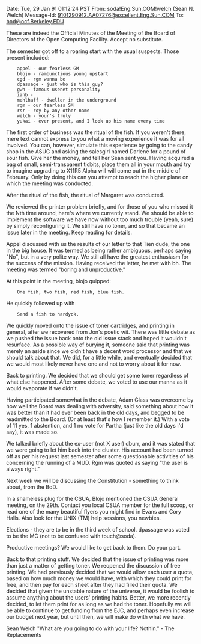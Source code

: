 Date: Tue, 29 Jan 91 01:12:24 PST
From: soda!Eng.Sun.COM!welch (Sean N. Welch)
Message-Id: <9101290912.AA07276@excellent.Eng.Sun.COM>
To: bod@ocf.Berkeley.EDU
 
These are indeed the Official Minutes of the Meeting of the Board of
Directors of the Open Computing Facility.  Accept no substitute.
 
The semester got off to a roaring start with the usual suspects.
Those present included:
 
        appel - our fearless GM
        blojo - rambunctious young upstart
        cgd - rgm wanna be
        dpassage - just who is this guy?
        gwh - famous usenet personality
        ianb -
        mehlhaff - dweller in the underground
        rgm - our fearless SM
        rsr - roy by any other name
        welch - your's truly
        yukai - ever present, and I look up his name every time
 
The first order of business was the ritual of the fish.  If you
weren't there, mere text cannot express to you what a moving
experience it was for all involved.  You can, however, simulate
this experience by going to the candy shop in the ASUC and asking
the salesgirl named Darlene for a pound of sour fish.  Give her
the money, and tell her Sean sent you.  Having acquired a bag of
small, semi-transparent tidbits, place them all in your mouth and
try to imagine upgrading to X11R5 Alpha will will come out in the
middle of February.  Only by doing this can you attempt to reach
the higher plane on which the meeting was conducted.
 
After the ritual of the fish, the ritual of Margaret was conducted.
 
We reviewed the printer problem briefly, and for those of you who
missed it the Nth time around, here's where we currently stand.
We should be able to implement the software we have now without
too much trouble (yeah, sure) by simply reconfiguring it.  We still
have no toner, and so that became an issue later in the meeting.
Keep reading for details.
 
Appel discussed with us the results of our letter to that Tien dude,
the one in the big house.  It was termed as being rather ambiguous,
perhaps saying "No", but in a very polite way.  We still all have
the greatest enthusiasm for the success of the mission.  Having
received the letter, he met with bh.  The meeting was termed "boring
and unproductive."
 
At this point in the meeting, blojo quipped:
 
        One fish, two fish, red fish, blue fish.
 
He quickly followed up with
 
        Send a fish to hardyck.
 
We quickly moved onto the issue of toner cartridges, and printing in
general, after we recovered from Jon's poetic wit.  There was little
debate as we pushed the issue back onto the old issue stack and hoped
it wouldn't resurface.  As a possible way of burying it, someone said
that printing was merely an aside since we didn't have a decent word
processor and that we should talk about that.  We did, for a little
while, and eventually decided that we would most likely never have one
and not to worry about it for now.
 
Back to printing.  We decided that we should get some toner regardless
of what else happened.  After some debate, we voted to use our manna as
it would evaporate if we didn't.
 
Having participated somewhat in the debate, Adam Glass was overcome
by how well the Board was dealing with adversity, said something about
how it was better than it had ever been back in the old days, and begged
to be readmitted to the Board.  (Or at least that's how I remember it.)
With a vote of 11 yes, 1 abstention, and 1 no vote for Partha (just
like the old days I'd say), it was made so.
 
We talked briefly about the ex-user (not X user) dburr, and it was
stated that we were going to let him back into the cluster.  His
account had been turned off as per his request last semester after
some questionable activities of his concerning the running of a MUD.
Rgm was quoted as saying "the user is always right."
 
Next week we will be discussing the Constitution - something to think
about, from the BoD.
 
In a shameless plug for the CSUA, Blojo mentioned the CSUA General meeting,
on the 29th. Contact you local CSUA member for the full scoop, or read
one of the many beautiful flyers you might find in Evans and Cory Halls.
Also look for the UNIX (TM) help sessions, you newbies.
 
Elections - they are to be in the third week of school.  dpassage was
voted to be the MC (not to be confused with touch@soda).
 
Productive meetings?  We would like to get back to them.  Do your part.
 
Back to that printing stuff.  We decided that the issue of printing was
more than just a matter of getting toner.  We reopened the discussion of
free printing.  We had previously decided that we would allow each user
a quota, based on how much money we would have, with which they could
print for free, and then pay for each sheet after they had filled their
quota.  We decided that given the unstable nature of the universe, it
would be foolish to assume anything about the users' printing habits.
Better, we more recently decided, to let them print for as long as we
had the toner.  Hopefully we will be able to continue to get funding
from the EJC, and perhaps even increase our budget next year, but until
then, we will make do with what we have.
 
Sean Welch
"What are you going to do with your life?        Nothin." - The Replacements

